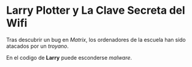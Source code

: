 # Larry Plotter y La Clave Secreta del Wifi

Tras descubrir un bug en *Matrix*, los ordenadores de la escuela
han sido atacados por un *troyano*.

En el codigo de **Larry** puede esconderse *malware*.
